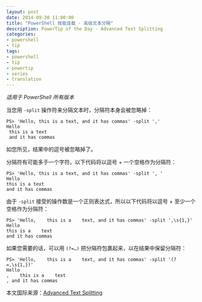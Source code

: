 ```yaml
---
layout: post
date: 2014-09-30 11:00:00
title: "PowerShell 技能连载 - 高级文本分隔"
description: PowerTip of the Day - Advanced Text Splitting
categories:
- powershell
- tip
tags:
- powershell
- tip
- powertip
- series
- translation
---
```

_适用于 PowerShell 所有版本_

当您用 `-split` 操作符来分隔文本时，分隔符本身会被忽略掉：

    PS> 'Hello, this is a text, and it has commas' -split ','
    Hello
     this is a text
     and it has commas

如您所见，结果中的逗号被忽略掉了。

分隔符有可能多于一个字符。以下代码将以逗号 + 一个空格作为分隔符：

    PS> 'Hello, this is a text, and it has commas' -split ', '
    Hello
    this is a text
    and it has commas 

由于 `-split` 接受的操作数是一个正则表达式，所以以下代码将以逗号 + 至少一个空格作为分隔符：

    PS> 'Hello,    this is a    text, and it has commas' -split ',\s{1,}'
    Hello
    this is a    text
    and it has commas 

如果您需要的话，可以用 `(?=…)` 把分隔符包裹起来，以在结果中保留分隔符：

    PS> 'Hello,    this is a    text, and it has commas' -split '(?=,\s{1,})'
    Hello
    ,    this is a    text
    , and it has commas

<!--more-->
本文国际来源：[Advanced Text Splitting](http://community.idera.com/powershell/powertips/b/tips/posts/advanced-text-splitting)
